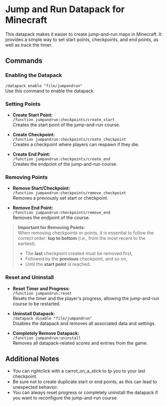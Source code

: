 # Jump and Run Datapack for Minecraft

This datapack makes it easier to create jump-and-run maps in Minecraft. It provides a simple way to set start points, checkpoints, and end points, as well as track the timer.

## Commands

### Enabling the Datapack
`/datapack enable "file/jumpandrun"`  
Use this command to enable the datapack.

### Setting Points

- **Create Start Point:**  
  `/function jumpandrun:checkpoints/create_start`  
  Creates the start point of the jump-and-run course.

- **Create Checkpoint:**  
  `/function jumpandrun:checkpoints/create_checkpoint`  
  Creates a checkpoint where players can respawn if they die.

- **Create End Point:**  
  `/function jumpandrun:checkpoints/create_end`  
  Creates the endpoint of the jump-and-run course.

### Removing Points

- **Remove Start/Checkpoint:**  
  `/function jumpandrun:checkpoints/remove_checkpoint`  
  Removes a previously set start or checkpoint.

- **Remove End Point:**  
  `/function jumpandrun:checkpoints/remove_end`  
  Removes the endpoint of the course.

> **Important for Removing Points:**  
> When removing checkpoints or points, it is essential to follow the correct order: **top to bottom** (i.e., from the most recent to the earliest).  
> - The **last** checkpoint created must be removed first,  
> - Followed by the **previous** checkpoint, and so on,  
> - Until the **start point** is reached.

### Reset and Uninstall

- **Reset Timer and Progress:**  
  `/function jumpandrun:reset`  
  Resets the timer and the player's progress, allowing the jump-and-run course to be restarted.

- **Uninstall Datapack:**  
  `/datapack disable "file/jumpandrun"`  
  Disables the datapack and removes all associated data and settings.

- **Completely Remove Datapack:**  
  `/function jumpandrun:uninstall`  
  Removes all datapack-related scores and entries from the game.

## Additional Notes

- You can rightclick with a carrot_on_a_stick to tp you to your last checkpoint.
- Be sure not to create duplicate start or end points, as this can lead to unexpected behavior.
- You can always reset progress or completely uninstall the datapack if you want to reconfigure the jump-and-run course.

